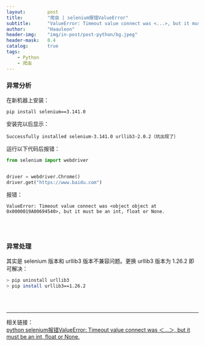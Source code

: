 ```yaml
---
layout:        post
title:         "爬虫 | selenium报错ValueError"
subtitle:      "ValueError: Timeout value connect was <...>, but it must be an int, float or None."
author:        "Haauleon"
header-img:    "img/in-post/post-python/bg.jpeg"
header-mask:   0.4
catalog:       true
tags:
    - Python
    - 爬虫
---
```


### 异常分析
在新机器上安装：          
```
pip install selenium==3.141.0
```

安装完以后显示：        
```
Successfully installed selenium-3.141.0 urllib3-2.0.2（坑出现了）
```

运行以下代码后报错：         
```python
from selenium import webdriver


driver = webdriver.Chrome()
driver.get("https://www.baidu.com")
```

报错：     
```
ValueError: Timeout value connect was <object object at 0x0000019A00694540>, but it must be an int, float or None.
```

<br>
<br>

### 异常处理
其实是 selenium 版本和 urllib3 版本不兼容问题。更换 urllib3 版本为 1.26.2 即可解决：           
```bash
> pip uninstall urllib3
> pip install urllib3==1.26.2
```

<br>
<br>

---

相关链接：   
[python selenium报错ValueError: Timeout value connect was ＜...＞, but it must be an int, float or None.](https://blog.csdn.net/liu_liu_123/article/details/131146119)